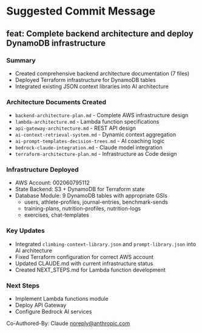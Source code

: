 # Suggested Commit Message

## feat: Complete backend architecture and deploy DynamoDB infrastructure

### Summary
- Created comprehensive backend architecture documentation (7 files)
- Deployed Terraform infrastructure for DynamoDB tables
- Integrated existing JSON context libraries into AI architecture

### Architecture Documents Created
- `backend-architecture-plan.md` - Complete AWS infrastructure design
- `lambda-architecture.md` - Lambda function specifications  
- `api-gateway-architecture.md` - REST API design
- `ai-context-retrieval-system.md` - Dynamic context aggregation
- `ai-prompt-templates-decision-trees.md` - AI coaching logic
- `bedrock-claude-integration.md` - Claude model integration
- `terraform-architecture-plan.md` - Infrastructure as Code design

### Infrastructure Deployed
- AWS Account: 002060795112
- State Backend: S3 + DynamoDB for Terraform state
- Database Module: 9 DynamoDB tables with appropriate GSIs
  - users, athlete-profiles, journal-entries, benchmark-sends
  - training-plans, nutrition-profiles, nutrition-logs
  - exercises, chat-templates

### Key Updates
- Integrated `climbing-context-library.json` and `prompt-library.json` into AI architecture
- Fixed Terraform configuration for correct AWS account
- Updated CLAUDE.md with current infrastructure status
- Created NEXT_STEPS.md for Lambda function development

### Next Steps
- Implement Lambda functions module
- Deploy API Gateway
- Configure Bedrock AI services

Co-Authored-By: Claude <noreply@anthropic.com>